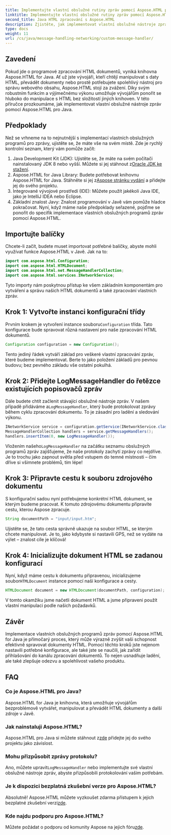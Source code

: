 ```yaml
---
title: Implementujte vlastní obslužné rutiny zpráv pomocí Aspose.HTML pro Javu
linktitle: Implementujte vlastní obslužné rutiny zpráv pomocí Aspose.HTML pro Javu
second_title: Java HTML zpracování s Aspose.HTML
description: Zjistěte, jak implementovat vlastní obslužné nástroje zpráv v Aspose.HTML pro Java, abyste zlepšili zpracování dokumentů a efektivně zpracovávali protokoly.
type: docs
weight: 11
url: /cs/java/message-handling-networking/custom-message-handler/
---
```

## Zavedení
Pokud jde o programové zpracování HTML dokumentů, vyniká knihovna Aspose.HTML for Java. Ať už jste vývojáři, kteří chtějí manipulovat s daty HTML, převádět dokumenty nebo prostě potřebujete spolehlivý nástroj pro správu webového obsahu, Aspose.HTML stojí za zvážení. Díky svým robustním funkcím a výjimečnému výkonu umožňuje vývojářům ponořit se hluboko do manipulace s HTML bez složitostí jiných knihoven. V této příručce prozkoumáme, jak implementovat vlastní obslužné nástroje zpráv pomocí Aspose.HTML pro Java.
## Předpoklady
Než se vrhneme na to nejnutnější s implementací vlastních obslužných programů pro zprávy, ujistěte se, že máte vše na svém místě. Zde je rychlý kontrolní seznam, který vám pomůže začít:
1.  Java Development Kit (JDK): Ujistěte se, že máte na svém počítači nainstalovaný JDK 8 nebo vyšší. Můžete si jej stáhnout z[Oracle JDK ke stažení](https://www.oracle.com/java/technologies/javase-jdk11-downloads.html).
2.  Aspose.HTML for Java Library: Budete potřebovat knihovnu Aspose.HTML for Java. Stáhněte si jej z[Aspose stránku vydání](https://releases.aspose.com/html/java/) a přidejte jej do svého projektu.
3. Integrované vývojové prostředí (IDE): Můžete použít jakékoli Java IDE, jako je IntelliJ IDEA nebo Eclipse. 
4. Základní znalost Javy: Znalost programování v Javě vám pomůže hladce pokračovat.
Nyní, když máme naše předpoklady seřazené, pojďme se ponořit do specifik implementace vlastních obslužných programů zpráv pomocí Aspose.HTML.
## Importujte balíčky
Chcete-li začít, budete muset importovat potřebné balíčky, abyste mohli využívat funkce Aspose.HTML v Javě. Jak na to:
```java
import com.aspose.html.Configuration;
import com.aspose.html.HTMLDocument;
import com.aspose.html.net.MessageHandlerCollection;
import com.aspose.html.services.INetworkService;
```
Tyto importy nám poskytnou přístup ke všem základním komponentám pro vytváření a správu našich HTML dokumentů a také zpracování vlastních zpráv.
## Krok 1: Vytvořte instanci konfigurační třídy
 Prvním krokem je vytvoření instance souboru`Configuration` třída. Tato konfigurace bude spravovat různá nastavení pro naše zpracování HTML dokumentů. 
```java
Configuration configuration = new Configuration();
```
Tento jediný řádek vytváří základ pro veškeré vlastní zpracování zpráv, které budeme implementovat. Berte to jako položení základů pro pevnou budovu; bez pevného základu vše ostatní pokulhá.
## Krok 2: Přidejte LogMessageHandler do řetězce existujících popisovačů zpráv
 Dále budete chtít začlenit stávající obslužné nástroje zpráv. V našem případě přidáváme a`LogMessageHandler`, který bude protokolovat zprávy během cyklu zpracování dokumentu. To je zásadní pro ladění a sledování výkonu.
```java
INetworkService service = configuration.getService(INetworkService.class);
MessageHandlerCollection handlers = service.getMessageHandlers();
handlers.insertItem(0, new LogMessageHandler());
```
 Vložením našeho`LogMessageHandler` na začátku seznamu obslužných programů zpráv zajišťujeme, že naše protokoly zachytí zprávy co nejdříve. Je to trochu jako zapnout světla před vstupem do temné místnosti – čím dříve si všimnete problémů, tím lépe!
## Krok 3: Připravte cestu k souboru zdrojového dokumentu
S konfigurační sadou nyní potřebujeme konkrétní HTML dokument, se kterým budeme pracovat. K tomuto zdrojovému dokumentu připravíte cestu, kterou Aspose zpracuje.
```java
String documentPath = "input/input.htm";
```
Ujistěte se, že tato cesta správně ukazuje na soubor HTML, se kterým chcete manipulovat. Je to, jako kdybyste si nastavili GPS, než se vydáte na výlet – znalost cíle je klíčová!
## Krok 4: Inicializujte dokument HTML se zadanou konfigurací
 Nyní, když máme cestu k dokumentu připravenou, inicializujeme soubor`HTMLDocument` instance pomocí naší konfigurace a cesty. 
```java
HTMLDocument document = new HTMLDocument(documentPath, configuration);
```
V tomto okamžiku jsme načetli dokument HTML a jsme připraveni použít vlastní manipulaci podle našich požadavků.

## Závěr
Implementace vlastních obslužných programů zpráv pomocí Aspose.HTML for Java je přímočarý proces, který může výrazně zvýšit vaši schopnost efektivně spravovat dokumenty HTML. Pomocí těchto kroků jste nejenom nastavili potřebné konfigurace, ale také jste se naučili, jak zařídit přihlašování do kanálu zpracování dokumentů. To nejen usnadňuje ladění, ale také zlepšuje odezvu a spolehlivost vašeho produktu.
## FAQ
### Co je Aspose.HTML pro Java?
Aspose.HTML for Java je knihovna, která umožňuje vývojářům bezproblémově vytvářet, manipulovat a převádět HTML dokumenty a další zdroje v Javě.
### Jak nainstaluji Aspose.HTML?
 Aspose.HTML pro Java si můžete stáhnout z[zde](https://releases.aspose.com/html/java/) přidejte jej do svého projektu jako závislost.
### Mohu přizpůsobit zprávy protokolu?
 Ano, můžete upravit`LogMessageHandler` nebo implementujte své vlastní obslužné nástroje zpráv, abyste přizpůsobili protokolování vašim potřebám.
### Je k dispozici bezplatná zkušební verze pro Aspose.HTML?
 Absolutně! Aspose.HTML můžete vyzkoušet zdarma přístupem k jejich bezplatné zkušební verzi[zde](https://releases.aspose.com/).
### Kde najdu podporu pro Aspose.HTML?
 Můžete požádat o podporu od komunity Aspose na jejich fóru[zde](https://forum.aspose.com/c/html/29).